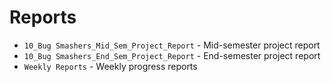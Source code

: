 # Reports

* ```10_Bug Smashers_Mid_Sem_Project_Report``` - Mid-semester project report
* ```10_Bug Smashers_End_Sem_Project_Report``` - End-semester project report
* ```Weekly Reports``` - Weekly progress reports